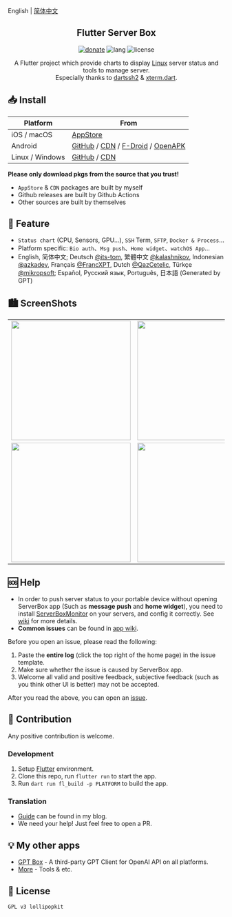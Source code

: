 English | [简体中文](README_zh.md)

<h2 align="center">Flutter Server Box</h2>

<p align="center">
  <a href="https://cdn.lpkt.cn/donate"><img alt="donate" src="https://img.shields.io/badge/donate-me-pink"></a>
  <img alt="lang" src="https://img.shields.io/badge/lang-dart-cyan">
  <img alt="license" src="https://img.shields.io/badge/license-GPLv3-yellow">
</p>

<p align="center">
A Flutter project which provide charts to display <a href="../../issues/43">Linux</a> server status and tools to manage server.
<br>
Especially thanks to <a href="https://github.com/TerminalStudio/dartssh2">dartssh2</a> & <a href="https://github.com/TerminalStudio/xterm.dart">xterm.dart</a>.
</p>


## 📥 Install

Platform | From
--- | --- 
iOS / macOS | [AppStore](https://apps.apple.com/app/id1586449703)
Android | [GitHub](https://github.com/lollipopkit/flutter_server_box/releases) / [CDN](https://cdn.lolli.tech/serverbox/?sort=time&order=desc&layout=grid) / [F-Droid](https://f-droid.org/packages/tech.lolli.toolbox) / [OpenAPK](https://www.openapk.net/serverbox/tech.lolli.toolbox/)
Linux / Windows | [GitHub](https://github.com/lollipopkit/flutter_server_box/releases) / [CDN](https://cdn.lolli.tech/serverbox/?sort=time&order=desc&layout=grid)

**Please only download pkgs from the source that you trust!**  
- `AppStore` & `CDN` packages are built by myself
- Github releases are built by Github Actions
- Other sources are built by themselves


## 🔖 Feature
- `Status chart` (CPU, Sensors, GPU...), `SSH` Term, `SFTP`, `Docker & Process`...
- Platform specific: `Bio auth`、`Msg push`、`Home widget`、`watchOS App`...
- English, 简体中文; Deutsch [@its-tom](https://github.com/its-tom), 繁體中文 [@kalashnikov](https://github.com/kalashnikov), Indonesian [@azkadev](https://github.com/azkadev), Français [@FrancXPT](https://github.com/FrancXPT), Dutch [@QazCetelic](https://github.com/QazCetelic), Türkçe [@mikropsoft](https://github.com/mikropsoft); Español, Русский язык, Português, 日本語 (Generated by GPT)


## 🏙️ ScreenShots
<table>
  <tr>
    <td><img width="277px" src="https://cdn.lolli.tech/serverbox/screenshot/1.png"></td>
    <td><img width="277px" src="https://cdn.lolli.tech/serverbox/screenshot/2.png"></td>
    <td><img width="277px" src="https://cdn.lolli.tech/serverbox/screenshot/3.png"></td>
  </tr>
  <tr>
    <td><img width="277px" src="https://cdn.lolli.tech/serverbox/screenshot/4.png"> </td>
    <td><img width="277px" src="https://cdn.lolli.tech/serverbox/screenshot/5.png"></td>
    <td><img width="277px" src="https://cdn.lolli.tech/serverbox/screenshot/6.png"></td>
  </tr>
</table>


## 🆘 Help
- In order to push  server status to your portable device without opening ServerBox app (Such as **message push** and **home widget**), you need to install [ServerBoxMonitor](https://github.com/lollipopkit/server_box_monitor) on your servers, and config it correctly. See [wiki](https://github.com/lollipopkit/server_box_monitor/wiki) for more details.
- **Common issues** can be found in [app wiki](https://github.com/lollipopkit/flutter_server_box/wiki).

Before you open an issue, please read the following:
1. Paste the **entire log** (click the top right of the home page) in the issue template.
2. Make sure whether the issue is caused by ServerBox app.
3. Welcome all valid and positive feedback, subjective feedback (such as you think other UI is better) may not be accepted.

After you read the above, you can open an [issue](https://github.com/lollipopkit/flutter_server_box/issues/new).


## 🧱 Contribution
Any positive contribution is welcome.

### Development
1. Setup [Flutter](https://flutter.dev/docs/get-started/install) environment.
2. Clone this repo, run `flutter run` to start the app.
3. Run `dart run fl_build -p PLATFORM` to build the app.

### Translation
- [Guide](https://blog.lpkt.cn/posts/faq/) can be found in my blog.
- We need your help! Just feel free to open a PR.


## 💡 My other apps
- [GPT Box](https://github.com/lollipopkit/flutter_gpt_box) - A third-party GPT Client for OpenAI API on all platforms.
- [More](https://github.com/lollipopkit) - Tools & etc.


## 📝 License
`GPL v3 lollipopkit`
